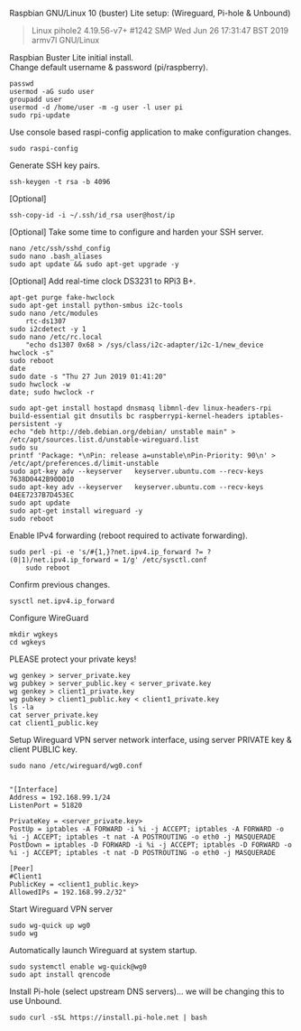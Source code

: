 Raspbian GNU/Linux 10 (buster) Lite setup: (Wireguard, Pi-hole & Unbound)

> Linux pihole2 4.19.56-v7+ #1242 SMP Wed Jun 26 17:31:47 BST 2019 armv7l GNU/Linux

Raspbian Buster Lite initial install.		
Change default username & password (pi/raspberry).

    passwd
    usermod -aG sudo user
    groupadd user
    usermod -d /home/user -m -g user -l user pi
    sudo rpi-update

Use console based raspi-config application to make configuration changes.

    sudo raspi-config
    
Generate SSH key pairs.

    ssh-keygen -t rsa -b 4096

[Optional]

    ssh-copy-id -i ~/.ssh/id_rsa user@host/ip

[Optional] Take some time to configure and harden your SSH server.

    nano /etc/ssh/sshd_config
    sudo nano .bash_aliases
    sudo apt update && sudo apt-get upgrade -y

[Optional] Add real-time clock DS3231 to RPi3 B+.

    apt-get purge fake-hwclock
    sudo apt-get install python-smbus i2c-tools
    sudo nano /etc/modules
		rtc-ds1307
    sudo i2cdetect -y 1
    sudo nano /etc/rc.local
		"echo ds1307 0x68 > /sys/class/i2c-adapter/i2c-1/new_device
    hwclock -s"
    sudo reboot
    date
    sudo date -s "Thu 27 Jun 2019 01:41:20"
    sudo hwclock -w
    date; sudo hwclock -r

    sudo apt-get install hostapd dnsmasq libmnl-dev linux-headers-rpi build-essential git dnsutils bc raspberrypi-kernel-headers iptables-persistent -y
    echo "deb http://deb.debian.org/debian/ unstable main" > /etc/apt/sources.list.d/unstable-wireguard.list
    sudo su
    printf 'Package: *\nPin: release a=unstable\nPin-Priority: 90\n' > /etc/apt/preferences.d/limit-unstable
    sudo apt-key adv --keyserver   keyserver.ubuntu.com --recv-keys 7638D0442B90D010
    sudo apt-key adv --keyserver   keyserver.ubuntu.com --recv-keys 04EE7237B7D453EC
    sudo apt update
    sudo apt-get install wireguard -y
    sudo reboot		

Enable IPv4 forwarding (reboot required to activate forwarding).

    sudo perl -pi -e 's/#{1,}?net.ipv4.ip_forward ?= ?(0|1)/net.ipv4.ip_forward = 1/g' /etc/sysctl.conf
		sudo reboot

Confirm previous changes.

    sysctl net.ipv4.ip_forward		
		
Configure WireGuard

    mkdir wgkeys		
    cd wgkeys		

PLEASE protect your private keys!

    wg genkey > server_private.key		
    wg pubkey > server_public.key < server_private.key		
    wg genkey > client1_private.key		
    wg pubkey > client1_public.key < client1_private.key		
    ls -la		
    cat server_private.key		
    cat client1_public.key

Setup Wireguard VPN server network interface, using server PRIVATE key & client PUBLIC key.

    sudo nano /etc/wireguard/wg0.conf		


    "[Interface]
    Address = 192.168.99.1/24
    ListenPort = 51820

    PrivateKey = <server_private.key>
    PostUp = iptables -A FORWARD -i %i -j ACCEPT; iptables -A FORWARD -o %i -j ACCEPT; iptables -t nat -A POSTROUTING -o eth0 -j MASQUERADE
    PostDown = iptables -D FORWARD -i %i -j ACCEPT; iptables -D FORWARD -o %i -j ACCEPT; iptables -t nat -D POSTROUTING -o eth0 -j MASQUERADE

    [Peer]
    #Client1
    PublicKey = <client1_public.key>
    AllowedIPs = 192.168.99.2/32"

Start Wireguard VPN server

    sudo wg-quick up wg0		
    sudo wg		

Automatically launch Wireguard at system startup.		

    sudo systemctl enable wg-quick@wg0
    sudo apt install qrencode
		
Install Pi-hole (select upstream DNS servers)... we will be changing this to use Unbound.

    sudo curl -sSL https://install.pi-hole.net | bash
